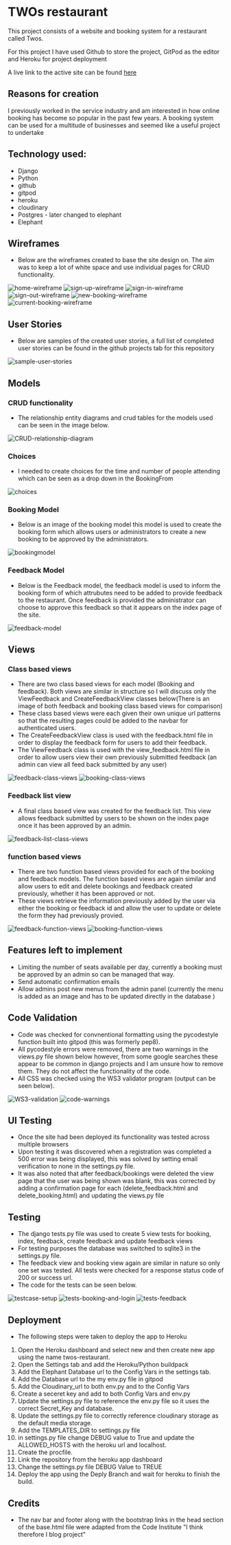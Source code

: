 # TWOs restaurant
This project consists of a website and booking system for a restaurant called Twos. 

For this project I have used Github to store the project, GitPod as the editor and Heroku for project deployment

A live link to the active site can be found [here](https://twos-restaurant.herokuapp.com/)

## Reasons for creation
I previously worked in the service industry and am interested in how online booking has become so popular in the past few years.
A booking system can be used for a multitude of businesses and seemed like a useful project to undertake 

## Technology used:
- Django
- Python
- github
- gitpod
- heroku
- cloudinary
- Postgres - later changed to elephant
- Elephant

## Wireframes 

- Below are the wireframes created to base the site design on. The aim was to keep a lot of white space and use individual pages for CRUD functionality. 


![home-wireframe](/static/images/wireframes/homepage.PNG)
![sign-up-wireframe](/static/images/wireframes/sign-up.PNG)
![sign-in-wireframe](/static/images/wireframes/sign-in.PNG)
![sign-out-wireframe](/static/images/wireframes/sign-out.PNG)
![new-booking-wireframe](/static/images/wireframes/Booking-page.PNG)
![current-booking-wireframe](/static/images/wireframes/current-bookings.PNG)


## User Stories
- Below are samples of the created user stories, a full list of completed user stories can be found in the github projects tab for this repository


![sample-user-stories](/static/images/sample-user-stories.PNG)

## Models
### CRUD functionality
- The relationship entity diagrams and crud tables for the models used can be seen in the image below. 

![CRUD-relationship-diagram](/static/images/models-crud-tables.PNG)

### Choices
- I needed to create choices for the time and number of people attending which can be seen as a drop down in the 
BookingFrom


![choices](/static/images/choices-model.PNG)

### Booking Model

- Below is an image of the booking model this model is used to create the booking form which allows users or administrators to 
create a new booking to be approved by the administrators.



![bookingmodel](/static/images/booking-model.PNG)

### Feedback Model
- Below is the Feedback model, the feedback model is used to inform the booking form of which attrubutes need to be added to 
provide feedback to the restaurant. Once feedback is provided the administrator can choose to approve this feedback so that it 
appears on the index page of the site.



![feedback-model](/static/images/feedback-model.PNG)

## Views
### Class based views


- There are two class based views for each model (Booking and feedback). Both views are similar in structure so I will discuss 
only the ViewFeedback and CreateFeedbackView classes below(There is an image of both feedback and booking class based views for 
comparison)
- These class based views were each given their own unique url patterns so that the resulting pages could be added to the navbar 
for authenticated users. 
- The CreateFeedbackView class is used with the feedback.html file in order to display the feedback form for users to add their 
feedback. 
- The ViewFeedback class is used with the view_feedback.html file in order to allow users view their own previously submitted 
feedback (an admin can view all feed back submitted by any user)


![feedback-class-views](/static/images/feedback-class-views.PNG)
![booking-class-views](/static/images/booking-class-views.PNG)

### Feedback list view
- A final class based view was created for the feedback list. This view allows feedback submitted by users to be shown on the 
index page once it has been approved by an admin.

![feedback-list-class-views](/static/images/feedback-list-class.PNG)


### function based views
- There are two function based views provided for each of the booking and feedback models. The function based views are again 
similar and allow users to edit and delete bookings and feedback created previously, whether it has been approved or not. 
- These views retrieve the information previously added by the user via either the booking or feedback id and allow the user to 
update or delete the form they had previously provied.



![feedback-function-views](/static/images/feedback-function-views.PNG)
![booking-function-views](/static/images/booking-function-views.PNG)


## Features left to implement
- Limiting the number of seats available per day, currently a booking must be approved by an admin so can be managed that way. 
- Send automatic confirmation emails
- Allow admins post new menus from the admin panel (currently the menu is added as an image and has to be updated directly in the database )


## Code Validation 
- Code was checked for convnentional formatting using the pycodestyle function built into gitpod (this was formerly pep8).
- All pycodestyle errors were removed, there are two warnings in the views.py file shown below however, from some google searches
these appear to be common in django projects and I am unsure how to remove them. They do not affect the functionality of the code.
- All CSS was checked using the WS3 validator program (output can be seen below).



![WS3-validation](/static/images/W3c-css.PNG)
![code-warnings](/static/images/warning.PNG)


## UI Testing 
- Once the site had been deployed its functionality was tested across multiple browsers
- Upon testing it was discovered when a registration was completed a 500 error was being displayed, this was solved by setting email verification to none in the settings.py file. 
- It was also noted that after feedback/bookings were deleted the view page that the user was being shown was blank, this was corrected by adding a confirmation page for each (delete_feedback.html and delete_booking.html) and updating the views.py file 

## Testing 
- The django tests.py file was used to create 5 view tests for booking, index, feedback, create feedback and update feedback
views
- For testing purposes the database was switched to sqlite3 in the settings.py file.
- The feedback view and booking view again are similar in nature so only one set was tested. All tests were checked for a 
response status code of 200 or success url. 
- The code for the tests can be seen below. 



![testcase-setup](/static/images/testcase.PNG)
![tests-booking-and-login](/static/images/test-booking-and-login.PNG)
![tests-feedback](/static/images/test-feedback.PNG)

## Deployment
- The following steps were taken to deploy the app to Heroku
1. Open the Heroku dashboard and select new and then create new app using the name twos-restaurant.
1. Open the Settings tab and add the Heroku/Python buildpack
1. Add the Elephant Database url to the Config Vars in the settings tab. 
1. Add the Database url to the my env.py file in gitpod
1. Add the Cloudinary_url to both env.py and to the Config Vars
1. Create a seceret key and add to both Config Vars and env.py
1. Update the settings.py file to reference the env.py file so it uses the correct Secret_Key and database.
1. Update the settings.py file to correctly reference cloudinary storage as the default media storage.
1. Add the TEMPLATES_DIR to settings.py file
1. in settings.py file change DEBUG value to True and update the ALLOWED_HOSTS with the heroku url and localhost.
1. Create the procfile. 
1. Link the repository from the heroku app dashboard
1. Change the settings.py file DEBUG Value to TREUE
1. Deploy the app using the Deply Branch and wait for heroku to finish the build.

## Credits
- The nav bar and footer along with the bootstrap links in the head section of the base.html file were adapted from the Code 
Institute "I think therefore I blog project"
